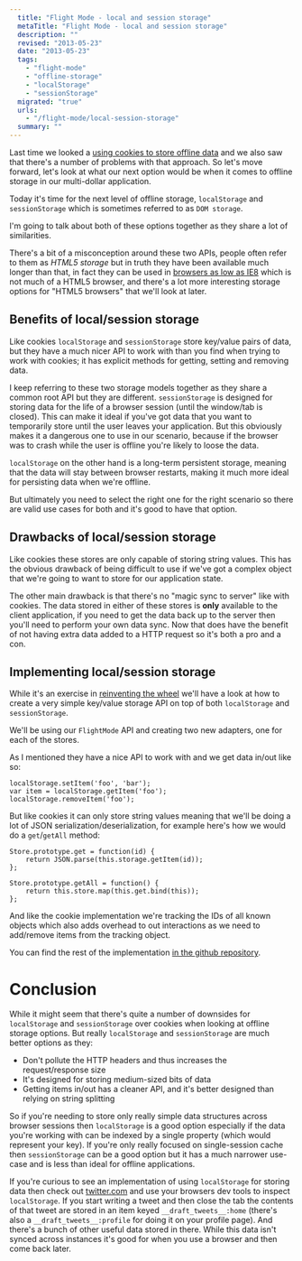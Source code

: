 ```yaml
---
  title: "Flight Mode - local and session storage"
  metaTitle: "Flight Mode - local and session storage"
  description: ""
  revised: "2013-05-23"
  date: "2013-05-23"
  tags: 
    - "flight-mode"
    - "offline-storage"
    - "localStorage"
    - "sessionStorage"
  migrated: "true"
  urls: 
    - "/flight-mode/local-session-storage"
  summary: ""
---
```

Last time we looked a [using cookies to store offline data](/flight-mode/cookies) and we also saw that there's a number of problems with that approach. So let's move forward, let's look at what our next option would be when it comes to offline storage in our multi-dollar application.

Today it's time for the next level of offline storage, `localStorage` and `sessionStorage` which is sometimes referred to as `DOM storage`.

I'm going to talk about both of these options together as they share a lot of similarities.

There's a bit of a misconception around these two APIs, people often refer to them as _HTML5 storage_ but in truth they have been available much longer than that, in fact they can be used in [browsers as low as IE8](http://caniuse.com/#search=localstorage) which is not much of a HTML5 browser, and there's a lot more interesting storage options for "HTML5 browsers" that we'll look at later.

## Benefits of local/session storage

Like cookies `localStorage` and `sessionStorage` store key/value pairs of data, but they have a much nicer API to work with than you find when trying to work with cookies; it has explicit methods for getting, setting and removing data.

I keep referring to these two storage models together as they share a common root API but they are different. `sessionStorage` is designed for storing data for the life of a browser session (until the window/tab is closed). This can make it ideal if you've got data that you want to temporarily store until the user leaves your application. But this obviously makes it a dangerous one to use in our scenario, because if the browser was to crash while the user is offline you're likely to loose the data.

`localStorage` on the other hand is a long-term persistent storage, meaning that the data will stay between browser restarts, making it much more ideal for persisting data when we're offline.

But ultimately you need to select the right one for the right scenario so there are valid use cases for both and it's good to have that option.

## Drawbacks of local/session storage

Like cookies these stores are only capable of storing string values. This has the obvious drawback of being difficult to use if we've got a complex object that we're going to want to store for our application state.

The other main drawback is that there's no "magic sync to server" like with cookies. The data stored in either of these stores is **only** available to the client application, if you need to get the data back up to the server then you'll need to perform your own data sync. Now that does have the benefit of not having extra data added to a HTTP request so it's both a pro and a con.

## Implementing local/session storage

While it's an exercise in [reinventing the wheel](http://www.codinghorror.com/blog/2009/02/dont-reinvent-the-wheel-unless-you-plan-on-learning-more-about-wheels.html) we'll have a look at how to create a very simple key/value storage API on top of both `localStorage` and `sessionStorage`.

We'll be using our `FlightMode` API and creating two new adapters, one for each of the stores.

As I mentioned they have a nice API to work with and we get data in/out like so:

    localStorage.setItem('foo', 'bar');
    var item = localStorage.getItem('foo');
    localStorage.removeItem('foo');

But like cookies it can only store string values meaning that we'll be doing a lot of JSON serialization/deserialization, for example here's how we would do a `get`/`getAll` method:

    Store.prototype.get = function(id) {
        return JSON.parse(this.storage.getItem(id));
    };

    Store.prototype.getAll = function() {
        return this.store.map(this.get.bind(this));
    };

And like the cookie implementation we're tracking the IDs of all known objects which also adds overhead to out interactions as we need to add/remove items from the tracking object.

You can find the rest of the implementation [in the github repository](https://github.com/aaronpowell/flight-mode-blog/src/adapters/local-session-storage.js).

# Conclusion

While it might seem that there's quite a number of downsides for `localStorage` and `sessionStorage` over cookies when looking at offline storage options. But really `localStorage` and `sessionStorage` are much better options as they:

* Don't pollute the HTTP headers and thus increases the request/response size
* It's designed for storing medium-sized bits of data
* Getting items in/out has a cleaner API, and it's better designed than relying on string splitting

So if you're needing to store only really simple data structures across browser sessions then `localStorage` is a good option especially if the data you're working with can be indexed by a single property (which would represent your key). If you're only really focused on single-session cache then `sessionStorage` can be a good option but it has a much narrower use-case and is less than ideal for offline applications.

If you're curious to see an implementation of using `localStorage` for storing data then check out [twitter.com](http://twitter.com) and use your browsers dev tools to inspect `localStorage`. If you start writing a tweet and then close the tab the contents of that tweet are stored in an item keyed `__draft_tweets__:home` (there's also a `__draft_tweets__:profile` for doing it on your profile page). And there's a bunch of other useful data stored in there. While this data isn't synced across instances it's good for when you use a browser and then come back later.